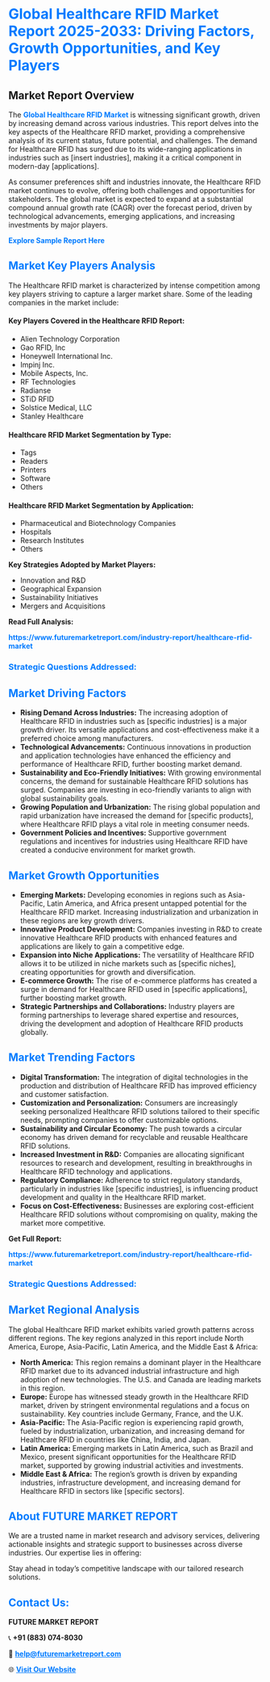 <h1 style="color: #007BFF;">Global Healthcare RFID Market Report 2025-2033: Driving Factors, Growth Opportunities, and Key Players</h1>

<section id="overview">
<h2>Market Report Overview</h2>
<p>The <a href="https://www.futuremarketreport.com/industry-report/healthcare-rfid-market" style="color: #007BFF; text-decoration: none;"><strong>Global Healthcare RFID Market</strong></a> is witnessing significant growth, driven by increasing demand across various industries. This report delves into the key aspects of the Healthcare RFID market, providing a comprehensive analysis of its current status, future potential, and challenges. The demand for Healthcare RFID has surged due to its wide-ranging applications in industries such as [insert industries], making it a critical component in modern-day [applications].</p>
<p>As consumer preferences shift and industries innovate, the Healthcare RFID market continues to evolve, offering both challenges and opportunities for stakeholders. The global market is expected to expand at a substantial compound annual growth rate (CAGR) over the forecast period, driven by technological advancements, emerging applications, and increasing investments by major players.</p>
</section>

<section id="overview">
<p><a href="https://www.futuremarketreport.com/request-sample/reportId=104108" style="color: #007BFF; text-decoration: none;"><strong>Explore Sample Report Here</strong></a></p>
</section>

<section id="key-players">
<h2 style="color: #007BFF;">Market Key Players Analysis</h2>
<p>The Healthcare RFID market is characterized by intense competition among key players striving to capture a larger market share. Some of the leading companies in the market include:</p>
<h4>Key Players Covered in the Healthcare RFID Report:</h4>
<ul><li>Alien Technology Corporation</li><li>Gao RFID, Inc</li><li>Honeywell International Inc.</li><li>Impinj Inc.</li><li>Mobile Aspects, Inc.</li><li>RF Technologies</li><li>Radianse</li><li>STiD RFID</li><li>Solstice Medical, LLC</li><li>Stanley Healthcare</li></ul>
<h4>Healthcare RFID Market Segmentation by Type:</h4>
<ul><li>Tags</li><li>Readers</li><li>Printers</li><li>Software</li><li>Others</li></ul>

<h4>Healthcare RFID Market Segmentation by Application:</h4>
<ul><li>Pharmaceutical and Biotechnology Companies</li><li>Hospitals</li><li>Research Institutes</li><li>Others</li></ul>
<p><strong>Key Strategies Adopted by Market Players:</strong></p>
<ul>
<li>Innovation and R&D</li>
<li>Geographical Expansion</li>
<li>Sustainability Initiatives</li>
<li>Mergers and Acquisitions</li>
</ul>
</section>

<section>
<p><strong>Read Full Analysis: </strong></p><a href="https://www.futuremarketreport.com/industry-report/healthcare-rfid-market" style="color: #007BFF; text-decoration: none;"><strong>https://www.futuremarketreport.com/industry-report/healthcare-rfid-market</strong></a>
<h3 style="color: #007BFF;">Strategic Questions Addressed:</h3>
</section>

<section id="driving-factors">
<h2 style="color: #007BFF;">Market Driving Factors</h2>
<ul>
<li><strong>Rising Demand Across Industries:</strong> The increasing adoption of Healthcare RFID in industries such as [specific industries] is a major growth driver. Its versatile applications and cost-effectiveness make it a preferred choice among manufacturers.</li>
<li><strong>Technological Advancements:</strong> Continuous innovations in production and application technologies have enhanced the efficiency and performance of Healthcare RFID, further boosting market demand.</li>
<li><strong>Sustainability and Eco-Friendly Initiatives:</strong> With growing environmental concerns, the demand for sustainable Healthcare RFID solutions has surged. Companies are investing in eco-friendly variants to align with global sustainability goals.</li>
<li><strong>Growing Population and Urbanization:</strong> The rising global population and rapid urbanization have increased the demand for [specific products], where Healthcare RFID plays a vital role in meeting consumer needs.</li>
<li><strong>Government Policies and Incentives:</strong> Supportive government regulations and incentives for industries using Healthcare RFID have created a conducive environment for market growth.</li>
</ul>
</section>

<section id="growth-opportunities">
<h2 style="color: #007BFF;">Market Growth Opportunities</h2>
<ul>
<li><strong>Emerging Markets:</strong> Developing economies in regions such as Asia-Pacific, Latin America, and Africa present untapped potential for the Healthcare RFID market. Increasing industrialization and urbanization in these regions are key growth drivers.</li>
<li><strong>Innovative Product Development:</strong> Companies investing in R&D to create innovative Healthcare RFID products with enhanced features and applications are likely to gain a competitive edge.</li>
<li><strong>Expansion into Niche Applications:</strong> The versatility of Healthcare RFID allows it to be utilized in niche markets such as [specific niches], creating opportunities for growth and diversification.</li>
<li><strong>E-commerce Growth:</strong> The rise of e-commerce platforms has created a surge in demand for Healthcare RFID used in [specific applications], further boosting market growth.</li>
<li><strong>Strategic Partnerships and Collaborations:</strong> Industry players are forming partnerships to leverage shared expertise and resources, driving the development and adoption of Healthcare RFID products globally.</li>
</ul>
</section>

<section id="trending-factors">
<h2 style="color: #007BFF;">Market Trending Factors</h2>
<ul>
<li><strong>Digital Transformation:</strong> The integration of digital technologies in the production and distribution of Healthcare RFID has improved efficiency and customer satisfaction.</li>
<li><strong>Customization and Personalization:</strong> Consumers are increasingly seeking personalized Healthcare RFID solutions tailored to their specific needs, prompting companies to offer customizable options.</li>
<li><strong>Sustainability and Circular Economy:</strong> The push towards a circular economy has driven demand for recyclable and reusable Healthcare RFID solutions.</li>
<li><strong>Increased Investment in R&D:</strong> Companies are allocating significant resources to research and development, resulting in breakthroughs in Healthcare RFID technology and applications.</li>
<li><strong>Regulatory Compliance:</strong> Adherence to strict regulatory standards, particularly in industries like [specific industries], is influencing product development and quality in the Healthcare RFID market.</li>
<li><strong>Focus on Cost-Effectiveness:</strong> Businesses are exploring cost-efficient Healthcare RFID solutions without compromising on quality, making the market more competitive.</li>
</ul>
</section>

<section>
<p><strong>Get Full Report: </strong></p><a href="https://www.futuremarketreport.com/industry-report/healthcare-rfid-market" style="color: #007BFF; text-decoration: none;"><strong>https://www.futuremarketreport.com/industry-report/healthcare-rfid-market</strong></a>
<h3 style="color: #007BFF;">Strategic Questions Addressed:</h3>
</section>


<section id="regional-analysis">
<h2 style="color: #007BFF;">Market Regional Analysis</h2>
<p>The global Healthcare RFID market exhibits varied growth patterns across different regions. The key regions analyzed in this report include North America, Europe, Asia-Pacific, Latin America, and the Middle East & Africa:</p>
<ul>
<li><strong>North America:</strong> This region remains a dominant player in the Healthcare RFID market due to its advanced industrial infrastructure and high adoption of new technologies. The U.S. and Canada are leading markets in this region.</li>
<li><strong>Europe:</strong> Europe has witnessed steady growth in the Healthcare RFID market, driven by stringent environmental regulations and a focus on sustainability. Key countries include Germany, France, and the U.K.</li>
<li><strong>Asia-Pacific:</strong> The Asia-Pacific region is experiencing rapid growth, fueled by industrialization, urbanization, and increasing demand for Healthcare RFID in countries like China, India, and Japan.</li>
<li><strong>Latin America:</strong> Emerging markets in Latin America, such as Brazil and Mexico, present significant opportunities for the Healthcare RFID market, supported by growing industrial activities and investments.</li>
<li><strong>Middle East & Africa:</strong> The region’s growth is driven by expanding industries, infrastructure development, and increasing demand for Healthcare RFID in sectors like [specific sectors].</li>
</ul>
</section>

<footer>
<h2 style="color: #007BFF;">About FUTURE MARKET REPORT</h2>
<p>We are a trusted name in market research and advisory services, delivering actionable insights and strategic support to businesses across diverse industries. Our expertise lies in offering:</p>

<p>Stay ahead in today’s competitive landscape with our tailored research solutions.</p>

<h2 style="color: #007BFF;">Contact Us:</h2>
<p><strong>FUTURE MARKET REPORT</strong></p>
<p>📞 <strong>+91 (883) 074-8030</strong></p>
<p>📧 <strong><a href="mailto:help@futuremarketreport.com" style="color: #007BFF;">help@futuremarketreport.com</a></strong></p>
<p>🌐 <strong><a href="https://www.futuremarketreport.com/" style="color: #007BFF;">Visit Our Website</a></strong></p>
</footer>